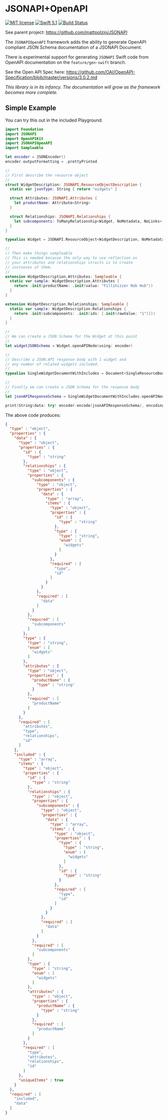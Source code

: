 # JSONAPI+OpenAPI
[![MIT license](http://img.shields.io/badge/license-MIT-lightgrey.svg)](http://opensource.org/licenses/MIT) [![Swift 5.1](http://img.shields.io/badge/Swift-5.1-blue.svg)](https://swift.org) [![Build Status](https://app.bitrise.io/app/2ae0b5578e1905b8/status.svg?token=T8UAUN08e1_GnYk1z3P98g&branch=master)](https://app.bitrise.io/app/2ae0b5578e1905b8)

See parent project: https://github.com/mattpolzin/JSONAPI

The `JSONAPIOpenAPI` framework adds the ability to generate OpenAPI compliant JSON Schema documentation of a JSONAPI Document.

There is experimental support for generating `JSONAPI` Swift code from OpenAPI documentation on the `feature/gen-swift` branch.

See the Open API Spec here: https://github.com/OAI/OpenAPI-Specification/blob/master/versions/3.0.2.md

*This library is in its infancy. The documentation will grow as the framework becomes more complete.*

## Simple Example
You can try this out in the included Playground.

```swift
import Foundation
import JSONAPI
import OpenAPIKit
import JSONAPIOpenAPI
import Sampleable

let encoder = JSONEncoder()
encoder.outputFormatting = .prettyPrinted

//
// First describe the resource object
//
struct WidgetDescription: JSONAPI.ResourceObjectDescription {
  static var jsonType: String { return "widgets" }

  struct Attributes: JSONAPI.Attributes {
    let productName: Attribute<String>
  }

  struct Relationships: JSONAPI.Relationships {
    let subcomponents: ToManyRelationship<Widget, NoMetadata, NoLinks>
  }
}

typealias Widget = JSONAPI.ResourceObject<WidgetDescription, NoMetadata, NoLinks, String>

//
// Then make things sampleable
// This is needed because the only way to use reflection on
// your attributes and relationships structs is to create
// instances of them.
//
extension WidgetDescription.Attributes: Sampleable {
  static var sample: WidgetDescription.Attributes {
    return .init(productName: .init(value: "Fillihizzer Nob Hub"))
  }
}

extension WidgetDescription.Relationships: Sampleable {
  static var sample: WidgetDescription.Relationships {
    return .init(subcomponents: .init(ids: [.init(rawValue: "1")]))
  }
}

//
// We can create a JSON Schema for the Widget at this point
//
let widgetJSONSchema = Widget.openAPINode(using: encoder)

//
// Describe a JSON:API response body with 1 widget and
// any number of related widgets included.
//
typealias SingleWidgetDocumentWithIncludes = Document<SingleResourceBody<Widget>, NoMetadata, NoLinks, Include1<Widget>, NoAPIDescription, UnknownJSONAPIError>

//
// Finally we can create a JSON Schema for the response body
//
let jsonAPIResponseSchema = SingleWidgetDocumentWithIncludes.openAPINode(using: encoder)

print(String(data: try! encoder.encode(jsonAPIResponseSchema), encoding: .utf8)!)
```

The above code produces:
```json
{
  "type" : "object",
  "properties" : {
    "data" : {
      "type" : "object",
      "properties" : {
        "id" : {
          "type" : "string"
        },
        "relationships" : {
          "type" : "object",
          "properties" : {
            "subcomponents" : {
              "type" : "object",
              "properties" : {
                "data" : {
                  "type" : "array",
                  "items" : {
                    "type" : "object",
                    "properties" : {
                      "id" : {
                        "type" : "string"
                      },
                      "type" : {
                        "type" : "string",
                        "enum" : [
                          "widgets"
                        ]
                      }
                    },
                    "required" : [
                      "type",
                      "id"
                    ]
                  }
                }
              },
              "required" : [
                "data"
              ]
            }
          },
          "required" : [
            "subcomponents"
          ]
        },
        "type" : {
          "type" : "string",
          "enum" : [
            "widgets"
          ]
        },
        "attributes" : {
          "type" : "object",
          "properties" : {
            "productName" : {
              "type" : "string"
            }
          },
          "required" : [
            "productName"
          ]
        }
      },
      "required" : [
        "attributes",
        "type",
        "relationships",
        "id"
      ]
    },
    "included" : {
      "type" : "array",
      "items" : {
        "type" : "object",
        "properties" : {
          "id" : {
            "type" : "string"
          },
          "relationships" : {
            "type" : "object",
            "properties" : {
              "subcomponents" : {
                "type" : "object",
                "properties" : {
                  "data" : {
                    "type" : "array",
                    "items" : {
                      "type" : "object",
                      "properties" : {
                        "type" : {
                          "type" : "string",
                          "enum" : [
                            "widgets"
                          ]
                        },
                        "id" : {
                          "type" : "string"
                        }
                      },
                      "required" : [
                        "type",
                        "id"
                      ]
                    }
                  }
                },
                "required" : [
                  "data"
                ]
              }
            },
            "required" : [
              "subcomponents"
            ]
          },
          "type" : {
            "type" : "string",
            "enum" : [
              "widgets"
            ]
          },
          "attributes" : {
            "type" : "object",
            "properties" : {
              "productName" : {
                "type" : "string"
              }
            },
            "required" : [
              "productName"
            ]
          }
        },
        "required" : [
          "type",
          "attributes",
          "relationships",
          "id"
        ]
      },
      "uniqueItems" : true
    }
  },
  "required" : [
    "included",
    "data"
  ]
}
```
